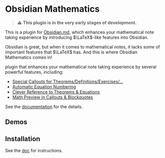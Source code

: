 # Obsidian Mathematics

> :warning: **This plugin is in the very early stages of development.**

This is a plugin for [Obsidian.md](https://obsidian.md), which enhances your mathematical note taking experience by introducing $\LaTeX$-like features into Obsidian.

Obsidian is great, but when it comes to mathematical notes, it lacks some of important features that $\LaTeX$ has.
And this is where Obsidian Mathematics comes in!

plugin that enhances your mathematical note taking experience by several powerful features, including:

- [Special Callouts for Theorems/Definitions/Exercises/...](https://ryotaushio.github.io/obsidian-math/math-callouts)
- [Automatic Equation Numbering](https://ryotaushio.github.io/obsidian-math/equation-number)
- [Clever Reference to Theorems & Equations](https://ryotaushio.github.io/obsidian-math/cleveref)
- [Math Preview in Callouts & Blockquotes](https://ryotaushio.github.io/obsidian-math/math-preview)

See the [documentation](https://ryotaushio.github.io/obsidian-math) for the details.

## Demos

## Installation

See the [doc](https://ryotaushio.github.io/obsidian-math/) for instructions.
